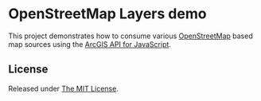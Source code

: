 ﻿OpenStreetMap Layers demo
=========================

This project demonstrates how to consume various [OpenStreetMap] based map sources using the [ArcGIS API for JavaScript].

## License ##
Released under [The MIT License].

[OpenStreetMap]:(http://openstreetmap.org)
[ArcGIS API for JavaScript]:(http://links.esri.com/javascript)
[The MIT License]:(http://opensource.org/licenses/MIT)